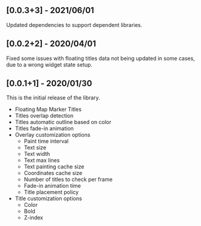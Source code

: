 ## [0.0.3+3] - 2021/06/01

Updated dependencies to support dependent libraries.

## [0.0.2+2] - 2020/04/01

Fixed some issues with floating titles data not being updated in some cases, due to a wrong widget state setup.

## [0.0.1+1] - 2020/01/30

This is the initial release of the library.

* Floating Map Marker Titles
* Titles overlap detection
* Titles automatic outline based on color
* Titles fade-in animation
* Overlay customization options
    * Paint time interval
    * Text size
    * Text width
    * Text max lines
    * Text painting cache size
    * Coordinates cache size
    * Number of titles to check per frame
    * Fade-in animation time
    * Title placement policy
* Title customization options
    * Color
    * Bold
    * Z-index

